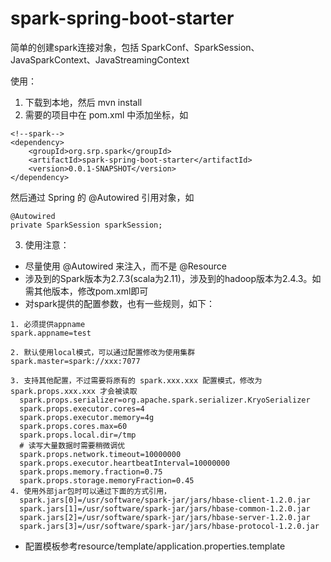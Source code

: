 # spark-spring-boot-starter
简单的创建spark连接对象，包括 SparkConf、SparkSession、JavaSparkContext、JavaStreamingContext 

使用：
1. 下载到本地，然后 mvn install
2. 需要的项目中在 pom.xml 中添加坐标，如
```
<!--spark-->
<dependency>
    <groupId>org.srp.spark</groupId>
    <artifactId>spark-spring-boot-starter</artifactId>
    <version>0.0.1-SNAPSHOT</version>
</dependency>
```
然后通过 Spring 的 @Autowired 引用对象，如
```
@Autowired
private SparkSession sparkSession;
```
3. 使用注意：
  * 尽量使用 @Autowired 来注入，而不是 @Resource
  * 涉及到的Spark版本为2.7.3(scala为2.11)，涉及到的hadoop版本为2.4.3。如需其他版本，修改pom.xml即可
  * 对spark提供的配置参数，也有一些规则，如下：
  ```
  1. 必须提供appname
  spark.appname=test

  2. 默认使用local模式，可以通过配置修改为使用集群
  spark.master=spark://xxx:7077

  3. 支持其他配置，不过需要将原有的 spark.xxx.xxx 配置模式，修改为 spark.props.xxx.xxx 才会被读取
    spark.props.serializer=org.apache.spark.serializer.KryoSerializer
    spark.props.executor.cores=4
    spark.props.executor.memory=4g
    spark.props.cores.max=60
    spark.props.local.dir=/tmp
    # 读写大量数据时需要稍微调优
    spark.props.network.timeout=10000000
    spark.props.executor.heartbeatInterval=10000000
    spark.props.memory.fraction=0.75
    spark.props.storage.memoryFraction=0.45
  4. 使用外部jar包时可以通过下面的方式引用，
    spark.jars[0]=/usr/software/spark-jar/jars/hbase-client-1.2.0.jar
    spark.jars[1]=/usr/software/spark-jar/jars/hbase-common-1.2.0.jar
    spark.jars[2]=/usr/software/spark-jar/jars/hbase-server-1.2.0.jar
    spark.jars[3]=/usr/software/spark-jar/jars/hbase-protocol-1.2.0.jar
  ```
  * 配置模板参考resource/template/application.properties.template
